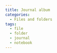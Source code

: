 ```yaml
---
title: Journal album
categories:
  - Files and folders
tags:
  - file
  - folder
  - journal
  - notebook
---
```

